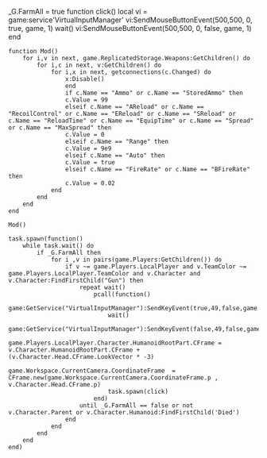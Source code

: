 _G.FarmAll = true
 function click()
        local vi = game:service'VirtualInputManager'
        vi:SendMouseButtonEvent(500,500, 0, true, game, 1)
        wait()
        vi:SendMouseButtonEvent(500,500, 0, false, game, 1)
    end

    function Mod()
        for i,v in next, game.ReplicatedStorage.Weapons:GetChildren() do
            for i,c in next, v:GetChildren() do
                for i,x in next, getconnections(c.Changed) do
                    x:Disable()
                    end
                    if c.Name == "Ammo" or c.Name == "StoredAmmo" then
                    c.Value = 99
                    elseif c.Name == "AReload" or c.Name == "RecoilControl" or c.Name == "EReload" or c.Name == "SReload" or c.Name == "ReloadTime" or c.Name == "EquipTime" or c.Name == "Spread" or c.Name == "MaxSpread" then
                    c.Value = 0
                    elseif c.Name == "Range" then
                    c.Value = 9e9
                    elseif c.Name == "Auto" then
                    c.Value = true
                    elseif c.Name == "FireRate" or c.Name == "BFireRate" then
                    c.Value = 0.02
                end
            end
        end
    end
    
    Mod()

    task.spawn(function()
        while task.wait() do
            if _G.FarmAll then
                for i ,v in pairs(game.Players:GetChildren()) do
                    if v ~= game.Players.LocalPlayer and v.TeamColor ~= game.Players.LocalPlayer.TeamColor and v.Character and v.Character:FindFirstChild("Gun") then
                        repeat wait()
                            pcall(function()
                                game:GetService("VirtualInputManager"):SendKeyEvent(true,49,false,game.Players.LocalPlayer.Character.HumanoidRootPart)
                                wait()
                                game:GetService("VirtualInputManager"):SendKeyEvent(false,49,false,game.Players.LocalPlayer.Character.HumanoidRootPart)
                                game.Players.LocalPlayer.Character.HumanoidRootPart.CFrame = v.Character.HumanoidRootPart.CFrame + (v.Character.Head.CFrame.LookVector * -3)
                                game.Workspace.CurrentCamera.CoordinateFrame  = CFrame.new(game.Workspace.CurrentCamera.CoordinateFrame.p , v.Character.Head.CFrame.p)
                                task.spawn(click)
                            end)
                        until _G.FarmAll == false or not v.Character.Parent or v.Character.Humanoid:FindFirstChild('Died')
                    end    
                end
            end
        end
    end)
